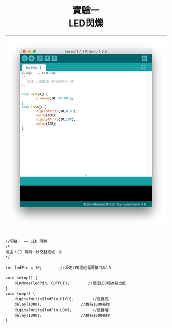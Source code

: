 <center>
<H1> 實驗一</br>
LED閃爍</br>
</h1>
</center>

---

![](https://github.com/cow2166/gitbo/blob/master/re/%E8%9E%A2%E5%B9%95%E5%BF%AB%E7%85%A7%202018-04-29%20%E4%B8%8B%E5%8D%882.36.29.png?raw=true)


```

//項目一 —— LED 閃爍 
/* 
描述:LED 每隔一秒交替亮滅一次 
*/ 

int ledPin = 10;        //設定LED燈的電源接口為10

void setup() {
    pinMode(ledPin, OUTPUT);        //設定LED燈為輸出值       
}
void loop() {
    digitalWrite(ledPin,HIGH);        //燈變亮 
    delay(1000);                 //維持1000毫秒
    digitalWrite(ledPin,LOW);         //燈變暗
    delay(1000);                 //維持1000毫秒
}
```

